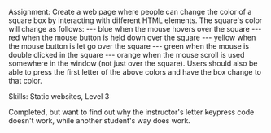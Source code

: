 Assignment: Create a web page where people can change the color of a square box by
interacting with different HTML elements. The square's color will change as follows:
--- blue when the mouse hovers over the square
--- red when the mouse button is held down over the square
--- yellow when the mouse button is let go over the square
--- green when the mouse is double clicked in the square
--- orange when the mouse scroll is used somewhere in the window (not just over the square).
Users should also be able to press the first letter of the above colors and have the box change to that color.

Skills: Static websites, Level 3

Completed, but want to find out why the instructor's letter keypress code doesn't work,
while another student's way does work.